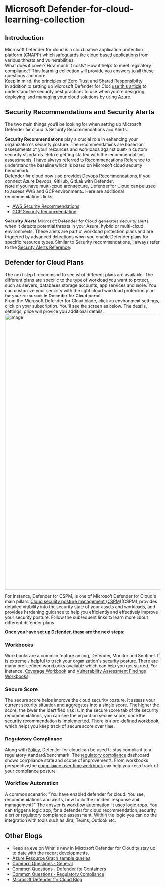 # Microsoft Defender-for-cloud-learning-collection

## Introduction
Microsoft Defender for cloud is a cloud native application protection platform (CNAPP) which safeguards the cloud based applications from various threats and vulnerabilities.<br>
What does it cover? How much it costs? How it helps to meet regulatory compliance? This learning collection will provide you answers to all these questions and more.<br>
Keep in mind, the principles of [Zero Trust](https://learn.microsoft.com/en-us/azure/security/fundamentals/zero-trust) and [Shared Responsibility](https://learn.microsoft.com/en-us/azure/security/fundamentals/shared-responsibility) <br>
In addition to setting up Microsoft Defender for Clod [use this article](https://learn.microsoft.com/en-us/azure/security/fundamentals/best-practices-and-patterns) to understand the security best practices to use when you're designing, deploying, and managing your cloud solutions by using Azure. <br>

## Security Recommendations and Security Alerts
The two main things you'll be looking for when setting up Microsoft Defender for cloud is Security Recommendations and Alerts.<br>

**Security Recommendations** play a crucial role in enhancing your organization's security posture. The recommendations are based on assessments of your resources and workloads against built-in custom security standards. Before getting started with the recommendations assessments, I have always referred to [Recommendations Reference ](https://learn.microsoft.com/en-us/azure/defender-for-cloud/recommendations-reference)to understand the baseline which is based on Microsoft cloud security benchmark. <br>
Defender for cloud now also provides [Devops Recommendations](https://learn.microsoft.com/en-us/azure/defender-for-cloud/recommendations-reference-devops), if you connect Azure Devops, GitHub, GitLab with Defender. <br>
Note if you have multi-cloud architecture, Defender for Cloud can be used to assess AWS and GCP environments. Here are additional recommendations links:
- [AWS Security Recommendations](https://learn.microsoft.com/en-us/azure/defender-for-cloud/recommendations-reference-aws)
- [GCP Security Recommendation](https://learn.microsoft.com/en-us/azure/defender-for-cloud/recommendations-reference-gcp)

**Security Alerts** 
Microsoft Defender for Cloud generates security alerts when it detects potential threats in your Azure, hybrid or multi-cloud environments. These alerts are part of workload protection plans and are triggered by advanced detections when you enable Defender plans for specific resource types. Similar to Security recommendations, I always refer to the [Security Alerts Reference](https://learn.microsoft.com/en-us/azure/defender-for-cloud/alerts-reference).


## Defender for Cloud Plans
The next step I recommend to see what different plans are available. The different plans are specific to the type of workload you want to protect, such as servers, databases,storage accounts, app services and more. You can customize your security with the right cloud workload protection plan for your resources in Defender for Cloud portal. <br>
From the Microsoft Defender for Cloud blade, click on environment settings, click on  your subscription. You'll see the screen as below. The details, settings, price will provide you additional details. 
<img width="893" alt="image" src="https://github.com/sjkaursb93/Defender-for-cloud-learning-collection/assets/112006044/353f8aae-a45f-4cba-ad73-58569fba9ddd">

For instance, Defender for CSPM, is one of Microsoft Defender for Cloud's main pillars. [Cloud security posture management (CSPM)](https://learn.microsoft.com/en-us/azure/defender-for-cloud/concept-cloud-security-posture-management)(CSPM), provides detailed visibility into the security state of your assets and workloads, and provides hardening guidance to help you efficiently and effectively improve your security posture. Follow the subsequent links to learn more about different defender plans. <br>

**Once you have set up Defender, these are the next steps:**

### Workbooks
Workbooks are a common feature among, Defender, Monitor and Sentinel. It is extremely helpful to track your organization's security posture. There are many pre-defined workbooks available which can help you get started. For instance, [Coverage Workbook](https://learn.microsoft.com/en-us/azure/defender-for-cloud/custom-dashboards-azure-workbooks#coverage-workbook) and [Vulnerability Assessment Findings Workbooks](https://learn.microsoft.com/en-us/azure/defender-for-cloud/custom-dashboards-azure-workbooks#vulnerability-assessment-findings-workbook)

### Secure Score
The [secure score](https://learn.microsoft.com/en-us/azure/defender-for-cloud/secure-score-security-controls) helps improve the cloud security posture. It assess your current security situation and aggregates into a single score. The higher the score, the lower the identified risk is. In the secure score tab of the security recommendations, you can see the impact on secure score, once the security recommendation is implemented. There is a [pre-defined workbook](https://learn.microsoft.com/en-us/azure/defender-for-cloud/custom-dashboards-azure-workbooks#secure-score-over-time-workbook), which helps you keep track of secure score over time.

### Regulatory Compliance
Along with [Policy](https://learn.microsoft.com/en-us/azure/governance/policy/concepts/regulatory-compliance), Defender for cloud can be used to stay compliant to a regulatory standard/benchmark. The [regulatory compliance](https://learn.microsoft.com/en-us/azure/defender-for-cloud/regulatory-compliance-dashboard) dashboard shows compliance state and scope of improvements. From workbooks perspective,the [compliance over time workbook](https://learn.microsoft.com/en-us/azure/defender-for-cloud/custom-dashboards-azure-workbooks#compliance-over-time-workbook) can help you keep track of your compliance posture.

### Workflow Automation
A common scenario: "You have enabled defender for cloud. You see, recommendations and alerts, how to do the incident response and management?" The answer is [workflow automation](https://learn.microsoft.com/en-us/azure/defender-for-cloud/workflow-automation). It uses logic apps. You can trigger a logic app, for a defender for cloud recommendation, security alert or regulatory compliance assessment. Within the logic you can do the integration with tools such as Jira, Teams, Outlook etc.

## Other Blogs
- Keep an eye on  [What's new in Microsoft Defender for Cloud](https://learn.microsoft.com/en-us/azure/defender-for-cloud/release-notes?WT.mc_id=Portal-Microsoft_Azure_Security#business-model-and-pricing-updates-for-defender-for-cloud-plans) to stay up to date with the recent developments.
- [Azure Resource Graph sample queries](https://learn.microsoft.com/en-us/azure/defender-for-cloud/resource-graph-samples?tabs=azure-cli)
- [Common Questions - General](https://learn.microsoft.com/en-us/azure/defender-for-cloud/faq-general)
- [Common Questions - Defender for Containers](https://learn.microsoft.com/en-us/azure/defender-for-cloud/faq-defender-for-containers#what-are-the-options-to-enable-the-new-plan-at-scale-)
- [Common Questions - Regulatory Compliance](https://learn.microsoft.com/en-us/azure/defender-for-cloud/faq-regulatory-compliance)
- [Microsoft Defender for Cloud Blog](https://techcommunity.microsoft.com/t5/microsoft-defender-for-cloud/bg-p/MicrosoftDefenderCloudBlog)
